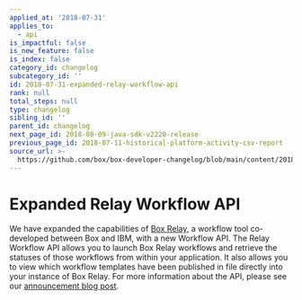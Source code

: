 ```yaml
---
applied_at: '2018-07-31'
applies_to:
  - api
is_impactful: false
is_new_feature: false
is_index: false
category_id: changelog
subcategory_id: ''
id: 2018-07-31-expanded-relay-workflow-api
rank: null
total_steps: null
type: changelog
sibling_id: ''
parent_id: changelog
next_page_id: 2018-08-09-java-sdk-v2220-release
previous_page_id: 2018-07-11-historical-platform-activity-csv-report
source_url: >-
  https://github.com/box/box-developer-changelog/blob/main/content/2018/07-31-expanded-relay-workflow-api.md
---
```

# Expanded Relay Workflow API

We have expanded the capabilities of [Box Relay][box_relay], a workflow tool
co-developed between Box and IBM, with a new Workflow API. The Relay Workflow
API allows you to launch Box Relay workflows and retrieve the statuses of those
workflows from within your application. It also allows you to view which
workflow templates have been published in file directly into your instance of
Box Relay. For more information about the API, please see our
[announcement blog post][box_relay_announce].

[box_relay]: https://www.box.com/collaboration/relay-workflow
[box_relay_announce]: https://medium.com/box-developer-blog/introducing-the-box-relay-workflow-api-f6eed1457711